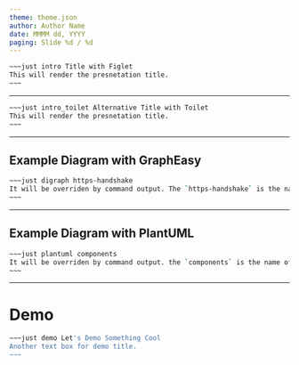 ```yaml
---
theme: theme.json
author: Author Name
date: MMMM dd, YYYY
paging: Slide %d / %d
---
```


```bash
~~~just intro Title with Figlet
This will render the presnetation title.
~~~
```

---

```bash
~~~just intro_toilet Alternative Title with Toilet
This will render the presnetation title.
~~~
```

---


## Example Diagram with GraphEasy

```bash
~~~just digraph https-handshake
It will be overriden by command output. The `https-handshake` is the name of digraph diagram to render.
~~~
```

---

## Example Diagram with PlantUML

```bash
~~~just plantuml components
It will be overriden by command output. the `components` is the name of PlantUML diagram to render.
~~~
```

---

# Demo

```bash
~~~just demo Let's Demo Something Cool
Another text box for demo title.
~~~
```
